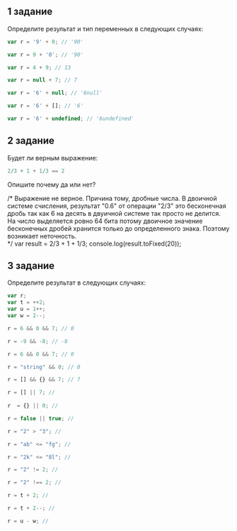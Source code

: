 ## 1 задание

Определите результат и тип переменных в следующих случаях:

```javascript
var r = '9' + 0; // '90'

var r = 9 + '0'; // '90'

var r = 4 + 9; // 13

var r = null + 7; // 7

var r = '6' + null; // '6null'

var r = '6' + []; // '6'

var r = '6' + undefined; // '6undefined'
```

## 2 задание

Будет ли верным  выражение:

```javascript
2/3 + 1 + 1/3 == 2
```
Опишите почему да или нет?

/* 
    Выражение не верное. Причина тому, дробные числа. В двоичной системе счисления, результат "0.6" от операции "2/3" это бесконечная дробь 
    так как 6 на десять в двуичной системе так просто не делится. На число выделяется ровно 64 бита потому двоичное значение бесконечных дробей 
    хранится только до определенного знака. Поэтому возникает неточность.     
*/
var result = 2/3 + 1 + 1/3;
console.log(result.toFixed(20));

## 3 задание

Определите результат в следующих случаях:

```javascript
var r;
var t = ++2;
var u = 1++;
var w = 2--;

r = 6 && 0 && 7; // 0

r = -9 && -8; // -8

r = 6 && 0 && 7; // 0

r = "string" && 0; // 0

r = [] && {} && 7; // 7

r = [] || 7; // 
 
r  = {} || 0; //

r = false || true; //

r = "2" > "3"; //

r = "ab" <= "fg"; //

r = "2k" <= "8l"; //

r = "2" != 2; //

r = "2" !== 2; //

r = t + 2; //

r = t + 2--; //

r = u - w; //
```


